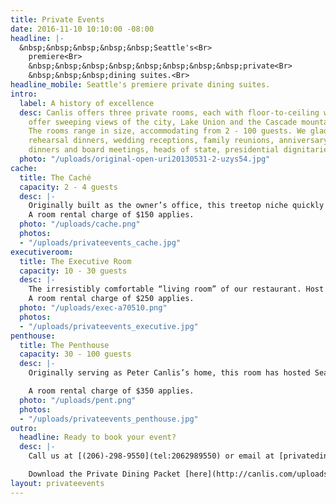 ```yaml
---
title: Private Events
date: 2016-11-10 10:10:00 -08:00
headline: |-
  &nbsp;&nbsp;&nbsp;&nbsp;&nbsp;Seattle's<Br>
    premiere<Br>
    &nbsp;&nbsp;&nbsp;&nbsp;&nbsp;&nbsp;&nbsp;&nbsp;private<Br>
    &nbsp;&nbsp;&nbsp;dining suites.<Br>
headline_mobile: Seattle's premiere private dining suites.
intro:
  label: A history of excellence
  desc: Canlis offers three private rooms, each with floor-to-ceiling windows that
    offer sweeping views of the city, Lake Union and the Cascade mountains beyond.
    The rooms range in size, accommodating from 2 - 100 guests. We gladly welcome
    rehearsal dinners, wedding receptions, family reunions, anniversary parties, business
    dinners and board meetings, heads of state, presidential dignitaries and grandmothers.
  photo: "/uploads/original-open-uri20130531-2-uzys54.jpg"
cache:
  title: The Caché
  capacity: 2 - 4 guests
  desc: |-
    Originally built as the owner’s office, this treetop niche quickly became the most exclusive table in Seattle. The Caché is an entirely private, intimate room on the 2nd floor of our restaurant with spectacular views across Lake Union and the Cascade Mountains. Amenities include a telescope, sound system, and chaise lounge.
    A room rental charge of $150 applies.
  photo: "/uploads/cache.png"
  photos:
  - "/uploads/privateevents_cache.jpg"
executiveroom:
  title: The Executive Room
  capacity: 10 - 30 guests
  desc: |-
    The irresistibly comfortable “living room” of our restaurant. Host a business meeting with understated elegance, or a private dinner party with the warmth, intimacy, and personal touch that will make guests feel right at home. Amenities include a fireplace, wrap-around views, mahogany walls, oval or round tables, projector and screen, mp3 jack.
    A room rental charge of $250 applies.
  photo: "/uploads/exec-a70510.png"
  photos:
  - "/uploads/privateevents_executive.jpg"
penthouse:
  title: The Penthouse
  capacity: 30 - 100 guests
  desc: |-
    Originally serving as Peter Canlis’s home, this room has hosted Seattle’s finest corporate and family events for over half a century. Praised for its architectural beauty and stunning views, it is a private dining room without equal in the Northwest. Amenities include a grand piano, sitting lounge, full bar, 85’ of floor-to-ceiling windows, views of Lake Union and the Cascade Mountains, projector and screen, mp3 and mic hook up.

    A room rental charge of $350 applies.
  photo: "/uploads/pent.png"
  photos:
  - "/uploads/privateevents_penthouse.jpg"
outro:
  headline: Ready to book your event?
  desc: |-
    Call us at [(206)-298-9550](tel:2062989550) or email at [privatedining@canlis.com](mailto:privatedining@canlis.com)

    Download the Private Dining Packet [here](http://canlis.com/uploads/2017%20Private%20Dining%20Packet-2e7651.pdf).
layout: privateevents
---
```



